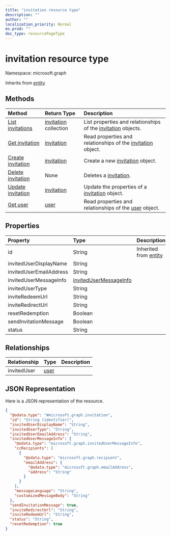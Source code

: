 ```yaml
---
title: "invitation resource type"
description: ""
author: ""
localization_priority: Normal
ms.prod: ""
doc_type: resourcePageType
---
```


# invitation resource type


Namespace: microsoft.graph




Inherits from [entity](../resources/entity.md)

## Methods
|Method|Return Type|Description|
|:---|:---|:---|
|[List invitations](../api/invitation-list.md)|[invitation](../resources/invitation.md) collection|List properties and relationships of the [invitation](../resources/invitation.md) objects.|
|[Get invitation](../api/invitation-get.md)|[invitation](../resources/invitation.md)|Read properties and relationships of the [invitation](../resources/invitation.md) object.|
|[Create invitation](../api/invitation-post-invitations.md)|[invitation](../resources/invitation.md)|Create a new [invitation](../resources/invitation.md) object.|
|[Delete invitation](../api/invitation-delete.md)|None|Deletes a [invitation](../resources/invitation.md).|
|[Update invitation](../api/invitation-update.md)|[invitation](../resources/invitation.md)|Update the properties of a [invitation](../resources/invitation.md) object.|
|[Get user](../api/user-get.md)|[user](../resources/user.md)|Read properties and relationships of the [user](../resources/user.md) object.|

## Properties
|Property|Type|Description|
|:---|:---|:---|
|id|String| Inherited from [entity](../resources/entity.md)|
|invitedUserDisplayName|String||
|invitedUserEmailAddress|String||
|invitedUserMessageInfo|[invitedUserMessageInfo](../resources/invitedusermessageinfo.md)||
|invitedUserType|String||
|inviteRedeemUrl|String||
|inviteRedirectUrl|String||
|resetRedemption|Boolean||
|sendInvitationMessage|Boolean||
|status|String||

## Relationships
|Relationship|Type|Description|
|:---|:---|:---|
|invitedUser|[user](../resources/user.md)||

## JSON Representation
Here is a JSON representation of the resource.
<!-- {
  "blockType": "resource",
  "keyProperty": "id",
  "@odata.type": "microsoft.graph.invitation",
  "baseType": "microsoft.graph.entity",
  "openType": false
}
-->
``` json
{
  "@odata.type": "#microsoft.graph.invitation",
  "id": "String (identifier)",
  "invitedUserDisplayName": "String",
  "invitedUserType": "String",
  "invitedUserEmailAddress": "String",
  "invitedUserMessageInfo": {
    "@odata.type": "microsoft.graph.invitedUserMessageInfo",
    "ccRecipients": [
      {
        "@odata.type": "microsoft.graph.recipient",
        "emailAddress": {
          "@odata.type": "microsoft.graph.emailAddress",
          "address": "String"
        }
      }
    ],
    "messageLanguage": "String",
    "customizedMessageBody": "String"
  },
  "sendInvitationMessage": true,
  "inviteRedirectUrl": "String",
  "inviteRedeemUrl": "String",
  "status": "String",
  "resetRedemption": true
}
```

